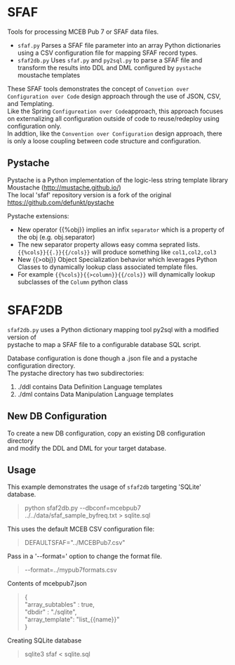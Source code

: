 SFAF
====

Tools for processing MCEB Pub 7 or SFAF data files.
* `sfaf.py`  Parses a SFAF file parameter into an array Python dictionaries using a CSV configuration file for mapping SFAF record types.
* `sfaf2db.py` Uses `sfaf.py` and `py2sql.py` to parse a SFAF file and transform the results into DDL and DML configured by `pystache` moustache templates

These SFAF tools demonstrates the concept of `Convetion over Configuration over Code` design approach through the use of JSON, CSV, and Templating.  
Like the Spring `Configureation over Code`approach, this approach focuses on externalizing all configuration outside of code to reuse/redeploy using configuration only.  
In addtion, like the `Convention over Configuration` design approach, there is only a loose coupling between code structure and configuration.   

Pystache
--------
Pystache is a Python implementation of the logic-less string template library Moustache (http://mustache.github.io/)  
The local 'sfaf' repository version is a fork of the original https://github.com/defunkt/pystache  

Pystache extensions:
* New operator {{%obj}}  implies an infix `separator` which is a property of the obj (e.g. obj.separator)
* The new separator property allows easy comma seprated lists. `{{%cols}}{{.}}{{/cols}}` will produce something like `col1,col2,col3`
* New {{>obj}} Object Specialization behavior which leverages Python Classes to dynamically lookup class associated template files.  
* For example `{{%cols}}{{>column}}{{/cols}}` will dynamically lookup subclasses of the `Column` python class


SFAF2DB
========

`sfaf2db.py` uses a Python dictionary mapping tool py2sql with a modified version of   
pystache to map a SFAF file to a configurable database SQL script.

Database configuration is done though a .json file and a pystache configuration directory.  
The pystache directory has two subdirectories:    
1. ./ddl contains Data Definition Language templates  
2. ./dml contains Data Manipulation Language templates  

New DB Configuration
--------------------
To create a new DB configuration, copy an existing DB configuration directory   
and modify the DDL and DML for your target database.


Usage
-----
This example demonstrates the usage of `sfaf2db` targeting 'SQLite' database.  

>python sfaf2db.py --dbconf=mcebpub7 ../../data/sfaf_sample_byfreq.txt > sqlite.sql  

This uses the default MCEB CSV configuration file:   
> DEFAULTSFAF="../MCEBPub7.csv"  

Pass in a '--format=' option to change the format file.    
>  --format=../mypub7formats.csv

Contents of mcebpub7.json
> {  
>   "array_subtables" : true,  
>	  "dbdir" : "./sqlite",  
>	  "array_template": "list_{{name}}"  
> }  
  
Creating SQLite database  
> sqlite3 sfaf < sqlite.sql
